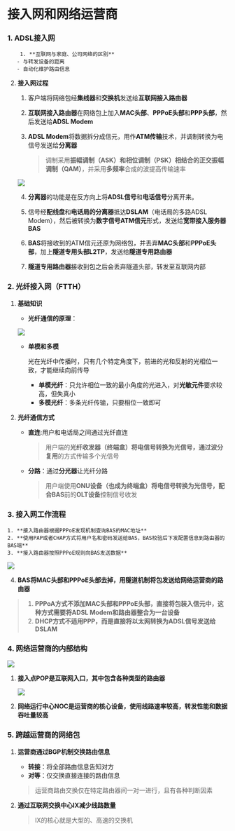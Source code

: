 # 接入网和网络运营商

### 1. ADSL接入网

  		1. **互联网与家庭、公司网络的区别**
  	   - 与转发设备的距离
  	   - 自动化维护路由信息

2. **接入网过程**

   1. 客户端将网络包经**集线器**和**交换机**发送给**互联网接入路由器**

   2. **互联网接入路由器**在网络包上加入**MAC头部**、**PPPoE头部**和**PPP头部**，然后发送给**ADSL Modem**

   3. **ADSL Modem**将数据拆分成信元，用作**ATM传输**技术，并调制转换为电信号发送给**分离器**

      > 调制采用**振幅调制（ASK）**和**相位调制（PSK）**相结合的**正交振幅调制（QAM）**，并采用**多频率**合成的波提高传输速率

   ![](E:\计算机网络\网络是怎样连接的\imgs\ADSL_transfer.png)

   4. **分离器**的功能是在反方向上将**ADSL信号**和**电话信号**分离开来。

   5. 信号经**配线盘**和**电话局的分离器**抵达**DSLAM**（电话局的多路ADSL Modem），然后被转换为**数字信号ATM信元**形式，发送给**宽带接入服务器BAS**
   6. **BAS**将接收到的ATM信元还原为网络包，并丢弃**MAC头部**和**PPPoE头部**，加上**隧道专用头部L2TP**，发送给**隧道专用路由器**

   7. **隧道专用路由器**接收到包之后会丢弃隧道头部，转发至互联网内部

### 2. 光纤接入网（FTTH）

1. **基础知识**

   - **光纤通信的原理**：

   ![](E:\计算机网络\网络是怎样连接的\imgs\light_wave_communication.png)

   - **单模和多模**

     光在光纤中传播时，只有几个特定角度下，前进的光和反射的光相位一致，才能继续向前传导

     - **单模光纤**：只允许相位一致的最小角度的光进入，对**光敏元件**要求较高，但失真小
     - **多模光纤**：多条光纤传输，只要相位一致即可

2. **光纤通信方式**

   - **直连**:用户和电话局之间通过光纤直连

     >  用户端的**光纤收发器（终端盒）**将电信号转换为光信号，通过**波分复用**的方式传输多个光信号

   - **分路**：通过**分光器**让光纤分路

     >  用户端使用**ONU设备（也成为终端盒）**将电信号转换为光信号，配合**BAS**前的**OLT设备**控制信号收发

### 3. 接入网工作流程

 	1. **接入路由器根据PPPoE发现机制查询BAS的MAC地址**
 	2. **使用PAP或者CHAP方式将用户名和密码发送给BAS，BAS校验后下发配置信息到路由器的BAS端**
 	3. **接入路由器按照PPPoE规则向BAS发送数据**

![](E:\计算机网络\网络是怎样连接的\imgs\pppoe.png)

4. **BAS将MAC头部和PPPoE头部去掉，用隧道机制将包发送给网络运营商的路由器**

> 1. **PPPoA方式不添加MAC头部和PPPoE头部，直接将包装入信元中，这种方式需要将ADSL Modem和路由器整合为一台设备**
> 2. **DHCP方式不适用PPP，而是直接将以太网转换为ADSL信号发送给DSLAM**

### 4. 网络运营商的内部结构

![](E:\计算机网络\网络是怎样连接的\imgs\network_operator.png)

 1. **接入点POP是互联网入口，其中包含各种类型的路由器**

    ![](E:\计算机网络\网络是怎样连接的\imgs\pop.png)

2. **网络运行中心NOC是运营商的核心设备，使用线路速率较高，转发性能和数据吞吐量较高**

### 5. 跨越运营商的网络包

1. **运营商通过BGP机制交换路由信息**

   - **转接**：将全部路由信息告知对方
   - **对等**：仅交换直接连接的路由信息

   > 运营商路由交换仅在特定路由器间一对一进行，且有各种判断因素

2. **通过互联网交换中心IX减少线路数量**

   > IX的核心就是大型的、高速的交换机